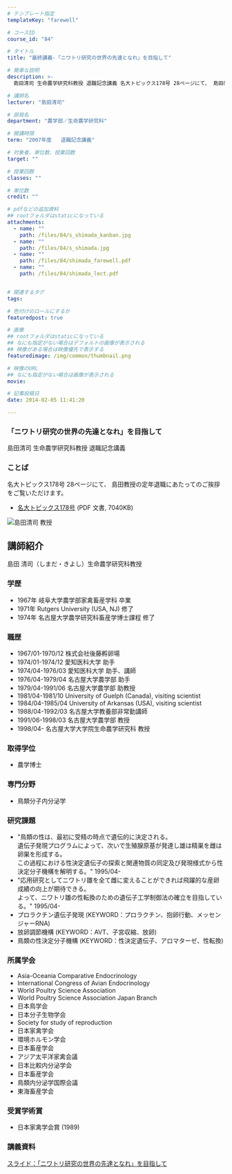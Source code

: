 ```yaml
---
# テンプレート指定
templateKey: "farewell"

# コースID
course_id: "84"

# タイトル
title: "最終講義-「ニワトリ研究の世界の先達となれ」を目指して"

# 簡単な説明
description: >-
  島田清司 生命農学研究科教授 退職記念講義 名大トピックス178号 28ページにて、 島田教授の定年退職にあたってのご挨拶をご覧いただけます。   * [名大トピックス178号](ht...

# 講師名
lecturer: "島田清司"

# 部局名
department: "農学部／生命農学研究科"

# 開講時限
term: "2007年度	退職記念講義"

# 対象者、単位数、授業回数
target: ""

# 授業回数
classes: ""

# 単位数
credit: ""

# pdfなどの追加資料
## rootフォルダはstaticになっている
attachments: 
  - name: "" 
    path: /files/84/s_shimada_kanban.jpg
  - name: "" 
    path: /files/84/s_shimada.jpg
  - name: "" 
    path: /files/84/shimada_farewell.pdf
  - name: "" 
    path: /files/84/shimada_lect.pdf


# 関連するタグ
tags:

# 色付けのロールにするか
featuredpost: true

# 画像
## rootフォルダはstaticになっている
## なにも指定がない場合はデフォルトの画像が表示される
## 映像がある場合は映像優先で表示する
featuredimage: /img/common/thumbnail.png

# 映像のURL
## なにも指定がない場合は画像が表示される
movie: 

# 記事投稿日
date: 2014-02-05 11:41:20

---
```

### 「ニワトリ研究の世界の先達となれ」を目指して 

島田清司 生命農学研究科教授 退職記念講義 

### ことば

名大トピックス178号 28ページにて、 島田教授の定年退職にあたってのご挨拶をご覧いただけます。 

  * [名大トピックス178号](http://www.nagoya-u.ac.jp/about-nu/public-relations/publication/upload_images/no178.pdf) (PDF 文書, 7040KB)

![島田清司 教授](/files/84/s_shimada.jpg) 
## 講師紹介

島田 清司（しまだ・きよし）生命農学研究科教授 

### 学歴

  * 1967年 岐阜大学農学部家禽畜産学科 卒業
  * 1971年 Rutgers University (USA, NJ) 修了
  * 1974年 名古屋大学農学研究科畜産学博士課程 修了

### 職歴

  * 1967/01-1970/12 株式会社後藤孵卵場
  * 1974/01-1974/12 愛知医科大学 助手
  * 1974/04-1976/03 愛知医科大学 助手、講師
  * 1976/04-1979/04 名古屋大学農学部 助手
  * 1979/04-1991/06 名古屋大学農学部 助教授
  * 1981/04-1981/10 University of Guelph (Canada), visiting scientist
  * 1984/04-1985/04 University of Arkansas (USA), visiting scientist
  * 1988/04-1992/03 名古屋大学教養部非常勤講師
  * 1991/06-1998/03 名古屋大学農学部 教授
  * 1998/04- 名古屋大学大学院生命農学研究科 教授

### 取得学位

  * 農学博士

### 専門分野

  * 鳥類分子内分泌学

### 研究課題

  * "鳥類の性は、最初に受精の時点で遺伝的に決定される。  
    遺伝子発現プログラムによって、次いで生殖腺原基が発達し雄は精巣を雌は卵巣を形成する。  
    この過程における性決定遺伝子の探索と関連物質の同定及び発現様式から性決定分子機構を解明する。" 1995/04- 
  * "応用研究としてニワトリ雛を全て雌に変えることができれば飛躍的な産卵成績の向上が期待できる。  
    よって、ニワトリ雛の性転換のための遺伝子工学制御法の確立を目指している。" 1995/04- 
  * プロラクチン遺伝子発現 (KEYWORD：プロラクチン、抱卵行動、メッセンジャーRNA) 
  * 放卵調節機構 (KEYWORD：AVT、子宮収縮、放卵) 
  * 鳥類の性決定分子機構 (KEYWORD：性決定遺伝子、アロマターゼ、性転換) 

### 所属学会

  * Asia-Oceania Comparative Endocrinology
  * International Congress of Avian Endocrinology
  * World Poultry Science Association
  * World Poultry Science Association Japan Branch
  * 日本鳥学会
  * 日本分子生物学会
  * Society for study of reproduction 
  * 日本家禽学会
  * 環境ホルモン学会
  * 日本畜産学会
  * アジア太平洋家禽会議
  * 日本比較内分泌学会
  * 日本畜産学会 
  * 鳥類内分泌学国際会議
  * 東海畜産学会

### 受賞学術賞

  * 日本家禽学会賞 (1989)
### 講義資料


[スライド：「ニワトリ研究の世界の先達となれ」を目指して](/files/84/shimada_lect.pdf) 
